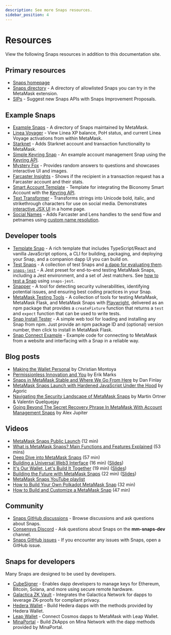 ```yaml
---
description: See more Snaps resources.
sidebar_position: 4
---
```


# Resources

View the following Snaps resources in addition to this documentation site.

## Primary resources

- [Snaps homepage](https://metamask.io/snaps/)
- [Snaps directory](https://snaps.metamask.io/) - A directory of allowlisted
  Snaps you can try in the MetaMask extension.
- [SIPs](https://github.com/MetaMask/SIPs) - Suggest new Snaps APIs with
  Snaps Improvement Proposals.

## Example Snaps

- [Example Snaps](https://github.com/MetaMask/snaps/tree/main/packages/examples) -
  A directory of Snaps maintained by MetaMask.
- [Linea Voyager](https://github.com/Consensys/linea-voyager-snap) - View Linea
  XP balance, PoH status, and current Linea Voyage activations from within MetaMask.
- [Starknet](https://github.com/Consensys/starknet-snap) - Adds Starknet account
  and transaction functionality to MetaMask.
- [Simple Keyring Snap](https://github.com/MetaMask/snap-simple-keyring) - An
  example account management Snap using the [Keyring API](../reference/keyring-api/index.md).
- [Mystery Fox](https://github.com/Montoya/mystery-fox) - Provides random answers to
  questions and showcases interactive UI and images.
- [Farcaster Insights](https://github.com/Montoya/farcaster-insights) - Shows if
  the recipient in a transaction request has a Farcaster account and their stats.
- [Smart Account Template](https://github.com/bcnmy/smart-account-keyring-template) -
  Template for integrating the Biconomy Smart Account with the
  [Keyring API](../reference/keyring-api/index.md).
- [Text Transformer](https://github.com/Montoya/transformer-snap) - Transforms
  strings into Unicode bold, italic, and strikethrough characters for use on social
  media. Demonstrates [interactive JSX UI](../features/custom-ui/index.md) in a home page.
- [Social Names](https://github.com/Montoya/social-names-snap) - Adds Farcaster and
  Lens handles to the send flow and petnames using
  [custom name resolution](../features/custom-name-resolution.md).

## Developer tools

- [Template Snap](https://github.com/MetaMask/template-snap-monorepo) - A rich template that
  includes TypeScript/React and vanilla JavaScript options, a CLI for building, packaging, and
  deploying your Snap, and a companion dapp UI you can build on.
- [Test Snaps](https://github.com/MetaMask/snaps/tree/main/packages/test-snaps) - A collection of
  test Snaps and [a dapp for evaluating them](https://metamask.github.io/snaps/test-snaps/latest/).
- [`snaps-jest`](https://www.npmjs.com/package/@metamask/snaps-jest) - A Jest preset for end-to-end
  testing MetaMask Snaps, including a Jest environment, and a set of Jest matchers.
  See [how to test a Snap](../how-to/test-a-snap.md) using `snaps-jest`.
- [Snapper](https://github.com/sayfer-io/Snapper) - A tool for detecting security vulnerabilities,
  identifying potential issues, and ensuring best coding practices in your Snap.
- [MetaMask Testing Tools](https://hugomrdias.github.io/metamask/) - A collection of tools for
  testing MetaMask, MetaMask Flask, and MetaMask Snaps with [Playwright](https://playwright.dev/),
  delivered as an npm package that provides a `createFixture` function that returns a `test` and
  `expect` function that can be used to write tests.
- [Snap Install Tester](https://montoya.github.io/snap-install-tester/) - A simple web tool for loading and installing any Snap from npm.
  Just provide an npm package ID and (optional) version number, then click to install in MetaMask Flask.
- [Snap Connect Example](https://github.com/Montoya/snap-connect-example) - Example code for connecting to MetaMask from a website and interfacing with a Snap in a reliable way.

## Blog posts

- [Making the Wallet Personal](https://thedefiant.io/making-the-wallet-personal) by Christian
  Montoya
- [Permissionless Innovation and You](https://metamask.io/news/latest/permissionless-innovation-and-you/)
  by Erik Marks
- [Snaps in MetaMask Stable and Where We Go From
  Here](https://metamask.io/news/latest/snaps-in-metamask-stable-and-where-we-go-from-here/) by Dan
  Finlay
- [MetaMask Snaps Launch with Hardened JavaScript Under the
  Hood](https://agoric.com/blog/announcements/metamask-snaps-launch-with-hardened-javascript-under-the-hood)
  by Agoric
- [Navigating the Security Landscape of MetaMask Snaps](https://metamask.io/news/developers/navigating-the-security-landscape-of-metamask-snaps/)
  by Martin Ortner & Valentin Quelquejay
- [Going Beyond The Secret Recovery Phrase In MetaMask With Account Management Snaps](https://metamask.io/news/latest/going-beyond-the-secret-recovery-phrase-in-metamask-with-account-management/) by Alex Jupiter

## Videos

- [MetaMask Snaps Public Launch](https://www.youtube.com/watch?v=cbkjbYd71OY) (12 min)
- [What is MetaMask Snaps? Main Functions and Features Explained](https://www.youtube.com/watch?v=Dlw9yLpEm7E) (53 mins)
- [Deep Dive into MetaMask Snaps](https://www.youtube.com/watch?v=qXEBqamnv5w) (57 min)
- [Building a Universal Web3 Interface](https://vimeo.com/864943019)
  (16 min) ([Slides](https://docs.google.com/presentation/d/1pnx6JdpFaj6LsW3B89jqumYgmHvirOE2H-_2S1ggRvY/edit?usp=sharing))
- [It's Our Wallet, Let's Build It Together](https://www.youtube.com/watch?v=G6qunL2gnjE) (19 min)
  ([Slides](https://docs.google.com/presentation/d/1ZjhYF-3mwGmsFdcbDgqgFR6t3YIab4_Hk3dRAWjvSQg/edit?usp=sharing))
- [Building the Future with MetaMask Snaps](https://www.youtube.com/watch?v=iE8CGzadKZ8&t=288s) (22 min)
  ([Slides](https://docs.google.com/presentation/d/1LG8MqRrbb9qSg4m8ZjJXPQFccb9YPc-6387hSNpscpY/edit?usp=sharing))
- [MetaMask Snaps YouTube playlist](https://www.youtube.com/playlist?list=PLJ8kQp5OiaEM6ad6mC1NmJCGJSZm7cBfI)
- [How to Build Your Own Polkadot MetaMask Snap](https://www.youtube.com/watch?v=vyb1wVFahvM) (32 min)
- [How to Build and Customize a MetaMask Snap](https://www.youtube.com/watch?v=4bt8udi7po0) (47 min)

## Community

- [Snaps GitHub discussions](https://github.com/MetaMask/snaps/discussions) - Browse
  discussions and ask questions about Snaps.
- [Consensys Discord](https://discord.gg/consensys) - Ask questions about Snaps on
  the **mm-snaps-dev** channel.
- [Snaps GitHub issues](https://github.com/MetaMask/snaps/issues) - If you encounter
  any issues with Snaps, open a GitHub issue.

## Snaps for developers

Many Snaps are designed to be used by developers.

- [CubeSigner](https://cubist.dev/cubesigner-snap-hardware-backed-key-management-for-metamask-developers) -
  Enables dapp developers to manage keys for Ethereum, Bitcoin, Solana, and more using
  secure remote hardware.
- [Galactica ZK Vault](https://docs.galactica.com/galactica-developer-documentation) -
  Integrates the Galactica Network for dapps to leverage ZK-proofs for compliant privacy.
- [Hedera Wallet](https://docs.tuum.tech/hedera-wallet-snap) - Build Hedera dapps with
  the methods provided by Hedera Wallet.
- [Leap Wallet](https://docs.leapwallet.io/cosmos/leap-metamask-snap/integrating-snaps) -
  Connect Cosmos dapps to MetaMask with Leap Wallet.
- [MinaPortal](https://github.com/sotatek-dev/mina-snap/tree/master/packages/snap#methods) -
  Build ZkApps on Mina Network with the dapp methods provided by MinaPortal.
